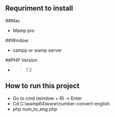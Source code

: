 ## Requriment to install
##Mac
 - Mamp pro
   

##Window
- xampp or wamp server
  

##PHP Version 
- >7.3

## How to run this project 
- Go to cmd (window + R) -> Enter
- Cd C:\wamp64\www\number-convert-english
- php num_to_eng.php
  
